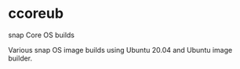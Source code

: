 # ccoreub
snap Core OS builds

Various snap OS image builds using Ubuntu 20.04 and Ubuntu image builder.
